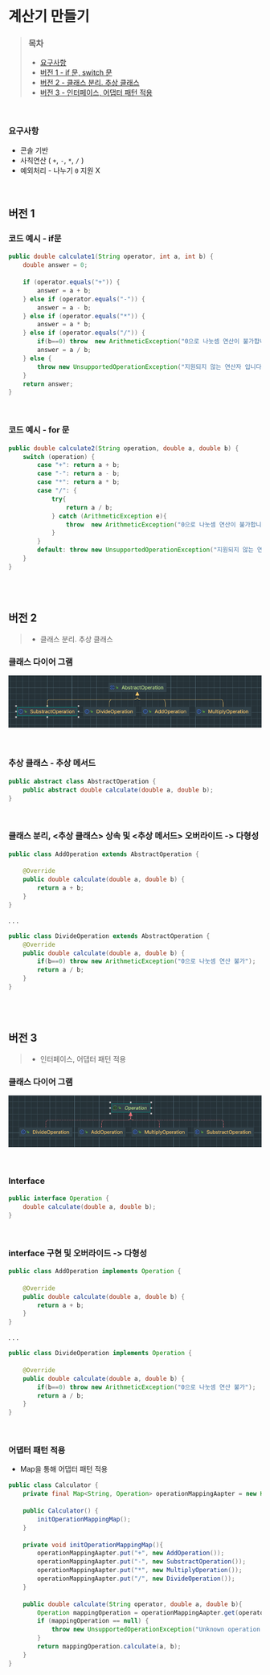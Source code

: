 # 계산기 만들기



> ### 목차 
> - [요구사항](#요구사항)
>- [버전 1 - if 문, switch 문](#버전-1)
>- [버전 2 - 클래스 분리. 추상 클래스](#버전-2)
>- [버전 3 - 인터페이스, 어댑터 패턴 적용](#버전-3)

<br/>

### 요구사항
- 콘솔 기반
-  사칙연산 ( `+`, `-`, `*`, `/` )
- 예외처리 - 나누기 `0` 지원 X

<br/>

## 버전 1

### 코드 예시 - if문

```java
public double calculate1(String operator, int a, int b) {
    double answer = 0;

    if (operator.equals("+")) {
        answer = a + b;
    } else if (operator.equals("-")) {
        answer = a - b;
    } else if (operator.equals("*")) {
        answer = a * b;
    } else if (operator.equals("/")) {
        if(b==0) throw  new ArithmeticException("0으로 나눗셈 연산이 불가합니다.");
        answer = a / b;
    } else {
        throw new UnsupportedOperationException("지원되지 않는 연산자 입니다.");
    }
    return answer;
}
```

<br/>

### 코드 예시 - for 문

```java
public double calculate2(String operation, double a, double b) {
    switch (operation) {
        case "+": return a + b;
        case "-": return a - b;
        case "*": return a * b;
        case "/": {
            try{
                return a / b;
            } catch (ArithmeticException e){
                throw  new ArithmeticException("0으로 나눗셈 연산이 불가합니다.");
            }
        }
        default: throw new UnsupportedOperationException("지원되지 않는 연산자 입니다.");
    }
}

```

<br/>
<br/>


## 버전 2

> - 클래스 분리. 추상 클래스

### 클래스 다이어 그램
![스크린샷 2024-10-15 오후 9.36.54.png](./img/version2.png)

<br/>


### 추상 클래스 - 추상 메서드 

```java
public abstract class AbstractOperation {
    public abstract double calculate(double a, double b);
}
```

<br/>

### 클래스 분리, <추상 클래스> 상속 및 <추상 메서드> 오버라이드 -> 다형성

```java
public class AddOperation extends AbstractOperation {

    @Override
    public double calculate(double a, double b) {
        return a + b;
    }
}
```

. . .

```java
public class DivideOperation extends AbstractOperation {
    @Override
    public double calculate(double a, double b) {
        if(b==0) throw new ArithmeticException("0으로 나눗셈 연산 불가");
        return a / b;
    }
}
```

<br/>
<br/>

## 버전 3
> - 인터페이스, 어댑터 패턴 적용

### 클래스 다이어 그램

![스크린샷 2024-10-15 오후 9.48.17.png](./img/version3.png)

<br/>

### Interface

```java
public interface Operation {
    double calculate(double a, double b);
}
```

<br/>

### interface 구현 및 오버라이드 -> 다형성
```java
public class AddOperation implements Operation {

    @Override
    public double calculate(double a, double b) {
        return a + b;
    }
}
```

. . .


```java
public class DivideOperation implements Operation {

    @Override
    public double calculate(double a, double b) {
        if(b==0) throw new ArithmeticException("0으로 나눗셈 연산 불가");
        return a / b;
    }
}
```

<br/>


### 어댑터 패턴 적용

- Map을 통해 어댑터 패턴 적용


```java
public class Calculator {
    private final Map<String, Operation> operationMappingAapter = new HashMap<>();

    public Calculator() {
        initOperationMappingMap();
    }

    private void initOperationMappingMap(){
        operationMappingAapter.put("+", new AddOperation());
        operationMappingAapter.put("-", new SubstractOperation());
        operationMappingAapter.put("*", new MultiplyOperation());
        operationMappingAapter.put("/", new DivideOperation());
    }

    public double calculate(String operator, double a, double b){
        Operation mappingOperation = operationMappingAapter.get(operator);
        if (mappingOperation == null) {
            throw new UnsupportedOperationException("Unknown operation: " + operator);
        }
        return mappingOperation.calculate(a, b);
    }
}
```
<br/>

### 



<br/>